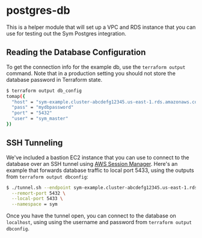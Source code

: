 # postgres-db

This is a helper module that will set up a VPC and RDS instance that you can use for testing out the Sym Postgres integration.

## Reading the Database Configuration

To get the connection info for the example db, use the `terraform output` command. Note that in a production setting you should not store the database password in Terraform state.

```bash
$ terraform output db_config
tomap({
  "host" = "sym-example.cluster-abcdefg12345.us-east-1.rds.amazonaws.com"
  "pass" = "mydbpassword"
  "port" = "5432"
  "user" = "sym_master"
})
```

## SSH Tunneling

We've included a bastion EC2 instance that you can use to connect to the database over an SSH tunnel using [AWS Session Manager](https://docs.aws.amazon.com/systems-manager/latest/userguide/session-manager.html). Here's an example that forwards database traffic to local port 5433, using the outputs from `terraform output dbconfig`:

```bash
$ ./tunnel.sh --endpoint sym-example.cluster-abcdefg12345.us-east-1.rds.amazonaws.com \
  --remort-port 5432 \
  --local-port 5433 \
  --namespace = sym
```

Once you have the tunnel open, you can connect to the database on `localhost`, using using the username and password from `terraform output dbconfig`.
